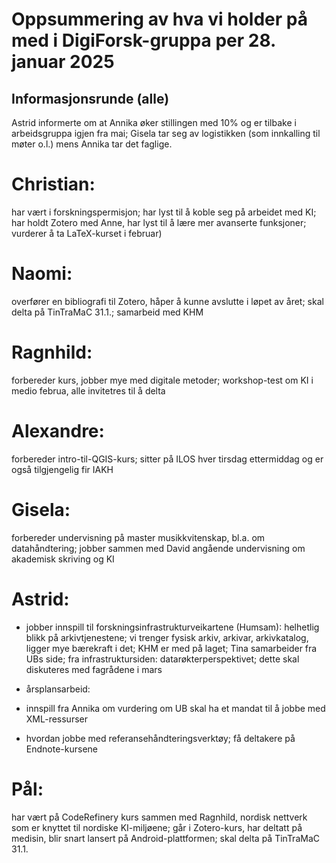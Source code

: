 # Oppsummering av hva vi holder på med i DigiForsk-gruppa per 28. januar 2025

## Informasjonsrunde (alle)

Astrid informerte om at Annika øker stillingen med 10% og er tilbake i  arbeidsgruppa igjen fra mai; Gisela tar seg av logistikken (som innkalling til møter o.l.) mens Annika tar det faglige.

# Christian:
har vært i forskningspermisjon; har lyst til å koble seg på arbeidet med KI; har holdt Zotero med Anne, har lyst til å lære mer avanserte funksjoner; vurderer å ta LaTeX-kurset i februar)

# Naomi:
overfører en bibliografi til Zotero, håper å kunne avslutte i løpet av året; skal delta på TinTraMaC 31.1.; samarbeid med KHM

# Ragnhild:
forbereder kurs, jobber mye med digitale metoder; workshop-test om KI i medio februa, alle invitetres til å delta

# Alexandre:
forbereder intro-til-QGIS-kurs; sitter på ILOS hver tirsdag ettermiddag og er også tilgjengelig fir IAKH

# Gisela:
forbereder undervisning på master musikkvitenskap, bl.a. om datahåndtering; jobber sammen med David angående undervisning om akademisk skriving og KI

# Astrid:

* jobber innspill til forskningsinfrastrukturveikartene (Humsam): helhetlig blikk på arkivtjenestene; vi trenger fysisk arkiv, arkivar, arkivkatalog, ligger mye bærekraft i det; KHM er med på laget; Tina samarbeider fra UBs side; fra infrastruktursiden: datarøkterperspektivet; dette skal diskuteres med fagrådene i mars

* årsplansarbeid:

- innspill fra Annika om vurdering om UB skal ha et mandat til å jobbe med XML-ressurser

- hvordan jobbe med referansehåndteringsverktøy; få deltakere på Endnote-kursene

# Pål:

har vært på CodeRefinery kurs sammen med Ragnhild, nordisk nettverk som er knyttet til nordiske KI-miljøene; går i Zotero-kurs, har deltatt på medisin, blir snart lansert på Android-plattformen; skal delta på TinTraMaC 31.1.
